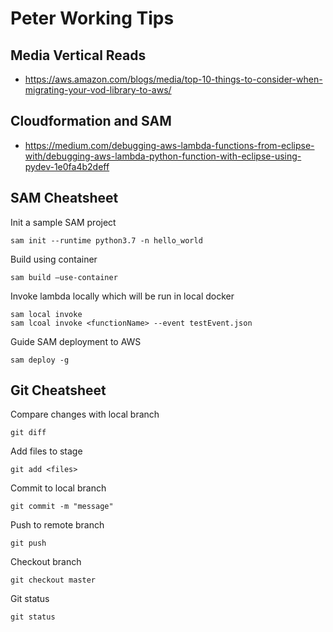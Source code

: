 # Peter Working Tips

## Media Vertical Reads
* https://aws.amazon.com/blogs/media/top-10-things-to-consider-when-migrating-your-vod-library-to-aws/

## Cloudformation and SAM
* https://medium.com/debugging-aws-lambda-functions-from-eclipse-with/debugging-aws-lambda-python-function-with-eclipse-using-pydev-1e0fa4b2deff

## SAM Cheatsheet
Init a sample SAM project
```
sam init --runtime python3.7 -n hello_world
```
Build using container
```
sam build –use-container
```
Invoke lambda locally which will be run in local docker
```
sam local invoke
sam lcoal invoke <functionName> --event testEvent.json
```
Guide SAM deployment to AWS
```
sam deploy -g
```

## Git Cheatsheet
Compare changes with local branch
```
git diff
```
Add files to stage
```
git add <files>
```
Commit to local branch
```
git commit -m "message"
```
Push to remote branch
```
git push
```
Checkout branch
```
git checkout master
```
Git status
```
git status
```

